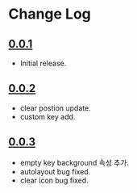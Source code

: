 # Change Log

## [0.0.1](https://github.com/neo1125/NumberPad/releases/tag/0.0.1)
* Initial release.

## [0.0.2](https://github.com/neo1125/NumberPad/releases/tag/0.0.2)
* clear postion update.
* custom key add.

## [0.0.3](https://github.com/neo1125/NumberPad/releases/tag/0.0.3)
* empty key background 속성 추가.
* autolayout bug fixed.
* clear icon bug fixed.
